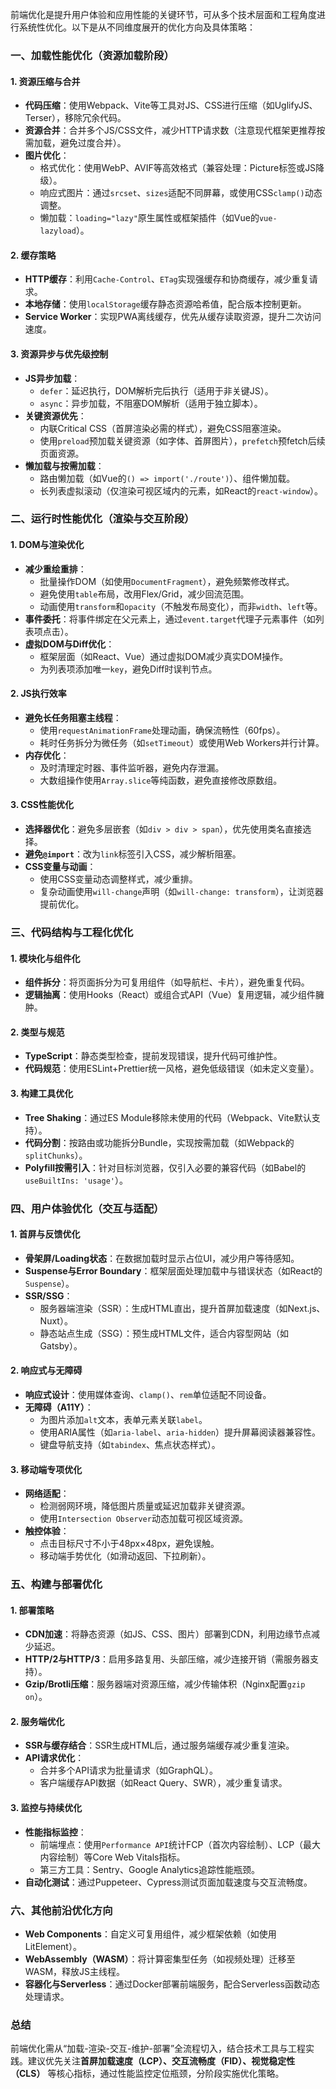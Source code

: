 前端优化是提升用户体验和应用性能的关键环节，可从多个技术层面和工程角度进行系统性优化。以下是从不同维度展开的优化方向及具体策略：


### **一、加载性能优化（资源加载阶段）**
#### 1. **资源压缩与合并**
- **代码压缩**：使用Webpack、Vite等工具对JS、CSS进行压缩（如UglifyJS、Terser），移除冗余代码。
- **资源合并**：合并多个JS/CSS文件，减少HTTP请求数（注意现代框架更推荐按需加载，避免过度合并）。
- **图片优化**：
  - 格式优化：使用WebP、AVIF等高效格式（兼容处理：Picture标签或JS降级）。
  - 响应式图片：通过`srcset`、`sizes`适配不同屏幕，或使用CSS`clamp()`动态调整。
  - 懒加载：`loading="lazy"`原生属性或框架插件（如Vue的`vue-lazyload`）。

#### 2. **缓存策略**
- **HTTP缓存**：利用`Cache-Control`、`ETag`实现强缓存和协商缓存，减少重复请求。
- **本地存储**：使用`localStorage`缓存静态资源哈希值，配合版本控制更新。
- **Service Worker**：实现PWA离线缓存，优先从缓存读取资源，提升二次访问速度。

#### 3. **资源异步与优先级控制**
- **JS异步加载**：
  - `defer`：延迟执行，DOM解析完后执行（适用于非关键JS）。
  - `async`：异步加载，不阻塞DOM解析（适用于独立脚本）。
- **关键资源优先**：
  - 内联Critical CSS（首屏渲染必需的样式），避免CSS阻塞渲染。
  - 使用`preload`预加载关键资源（如字体、首屏图片），`prefetch`预fetch后续页面资源。
- **懒加载与按需加载**：
  - 路由懒加载（如Vue的`() => import('./route')`）、组件懒加载。
  - 长列表虚拟滚动（仅渲染可视区域内的元素，如React的`react-window`）。


### **二、运行时性能优化（渲染与交互阶段）**
#### 1. **DOM与渲染优化**
- **减少重绘重排**：
  - 批量操作DOM（如使用`DocumentFragment`），避免频繁修改样式。
  - 避免使用`table`布局，改用Flex/Grid，减少回流范围。
  - 动画使用`transform`和`opacity`（不触发布局变化），而非`width`、`left`等。
- **事件委托**：将事件绑定在父元素上，通过`event.target`代理子元素事件（如列表项点击）。
- **虚拟DOM与Diff优化**：
  - 框架层面（如React、Vue）通过虚拟DOM减少真实DOM操作。
  - 为列表项添加唯一`key`，避免Diff时误判节点。

#### 2. **JS执行效率**
- **避免长任务阻塞主线程**：
  - 使用`requestAnimationFrame`处理动画，确保流畅性（60fps）。
  - 耗时任务拆分为微任务（如`setTimeout`）或使用Web Workers并行计算。
- **内存优化**：
  - 及时清理定时器、事件监听器，避免内存泄漏。
  - 大数组操作使用`Array.slice`等纯函数，避免直接修改原数组。

#### 3. **CSS性能优化**
- **选择器优化**：避免多层嵌套（如`div > div > span`），优先使用类名直接选择。
- **避免`@import`**：改为`link`标签引入CSS，减少解析阻塞。
- **CSS变量与动画**：
  - 使用CSS变量动态调整样式，减少重排。
  - 复杂动画使用`will-change`声明（如`will-change: transform`），让浏览器提前优化。


### **三、代码结构与工程化优化**
#### 1. **模块化与组件化**
- **组件拆分**：将页面拆分为可复用组件（如导航栏、卡片），避免重复代码。
- **逻辑抽离**：使用Hooks（React）或组合式API（Vue）复用逻辑，减少组件臃肿。

#### 2. **类型与规范**
- **TypeScript**：静态类型检查，提前发现错误，提升代码可维护性。
- **代码规范**：使用ESLint+Prettier统一风格，避免低级错误（如未定义变量）。

#### 3. **构建工具优化**
- **Tree Shaking**：通过ES Module移除未使用的代码（Webpack、Vite默认支持）。
- **代码分割**：按路由或功能拆分Bundle，实现按需加载（如Webpack的`splitChunks`）。
- **Polyfill按需引入**：针对目标浏览器，仅引入必要的兼容代码（如Babel的`useBuiltIns: 'usage'`）。


### **四、用户体验优化（交互与适配）**
#### 1. **首屏与反馈优化**
- **骨架屏/Loading状态**：在数据加载时显示占位UI，减少用户等待感知。
- **Suspense与Error Boundary**：框架层面处理加载中与错误状态（如React的`Suspense`）。
- **SSR/SSG**：
  - 服务器端渲染（SSR）：生成HTML直出，提升首屏加载速度（如Next.js、Nuxt）。
  - 静态站点生成（SSG）：预生成HTML文件，适合内容型网站（如Gatsby）。

#### 2. **响应式与无障碍**
- **响应式设计**：使用媒体查询、`clamp()`、`rem`单位适配不同设备。
- **无障碍（A11Y）**：
  - 为图片添加`alt`文本，表单元素关联`label`。
  - 使用ARIA属性（如`aria-label`、`aria-hidden`）提升屏幕阅读器兼容性。
  - 键盘导航支持（如`tabindex`、焦点状态样式）。

#### 3. **移动端专项优化**
- **网络适配**：
  - 检测弱网环境，降低图片质量或延迟加载非关键资源。
  - 使用`Intersection Observer`动态加载可视区域资源。
- **触控体验**：
  - 点击目标尺寸不小于48px×48px，避免误触。
  - 移动端手势优化（如滑动返回、下拉刷新）。


### **五、构建与部署优化**
#### 1. **部署策略**
- **CDN加速**：将静态资源（如JS、CSS、图片）部署到CDN，利用边缘节点减少延迟。
- **HTTP/2与HTTP/3**：启用多路复用、头部压缩，减少连接开销（需服务器支持）。
- **Gzip/Brotli压缩**：服务器端对资源压缩，减少传输体积（Nginx配置`gzip on`）。

#### 2. **服务端优化**
- **SSR与缓存结合**：SSR生成HTML后，通过服务端缓存减少重复渲染。
- **API请求优化**：
  - 合并多个API请求为批量请求（如GraphQL）。
  - 客户端缓存API数据（如React Query、SWR），减少重复请求。

#### 3. **监控与持续优化**
- **性能指标监控**：
  - 前端埋点：使用`Performance API`统计FCP（首次内容绘制）、LCP（最大内容绘制）等Core Web Vitals指标。
  - 第三方工具：Sentry、Google Analytics追踪性能瓶颈。
- **自动化测试**：通过Puppeteer、Cypress测试页面加载速度与交互流畅度。


### **六、其他前沿优化方向**
- **Web Components**：自定义可复用组件，减少框架依赖（如使用LitElement）。
- **WebAssembly（WASM）**：将计算密集型任务（如视频处理）迁移至WASM，释放JS主线程。
- **容器化与Serverless**：通过Docker部署前端服务，配合Serverless函数动态处理请求。


### **总结**
前端优化需从“加载-渲染-交互-维护-部署”全流程切入，结合技术工具与工程实践。建议优先关注**首屏加载速度（LCP）、交互流畅度（FID）、视觉稳定性（CLS）** 等核心指标，通过性能监控定位瓶颈，分阶段实施优化策略。